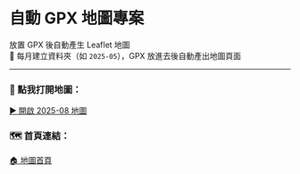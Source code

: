# 自動 GPX 地圖專案

放置 GPX 後自動產生 Leaflet 地圖  
📁 每月建立資料夾（如 `2025-05`），GPX 放進去後自動產出地圖頁面

---

### 📍 點我打開地圖：  
[▶️ 開啟 2025-08 地圖](https://ash-331.github.io/worldgym-dev-map/2025-08/index.html)

### 🗺️ 首頁連結：  
[🏠 地圖首頁](https://ash-331.github.io/worldgym-dev-map/index.html)

